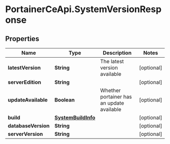 # PortainerCeApi.SystemVersionResponse

## Properties
Name | Type | Description | Notes
------------ | ------------- | ------------- | -------------
**latestVersion** | **String** | The latest version available | [optional] 
**serverEdition** | **String** |  | [optional] 
**updateAvailable** | **Boolean** | Whether portainer has an update available | [optional] 
**build** | [**SystemBuildInfo**](SystemBuildInfo.md) |  | [optional] 
**databaseVersion** | **String** |  | [optional] 
**serverVersion** | **String** |  | [optional] 


